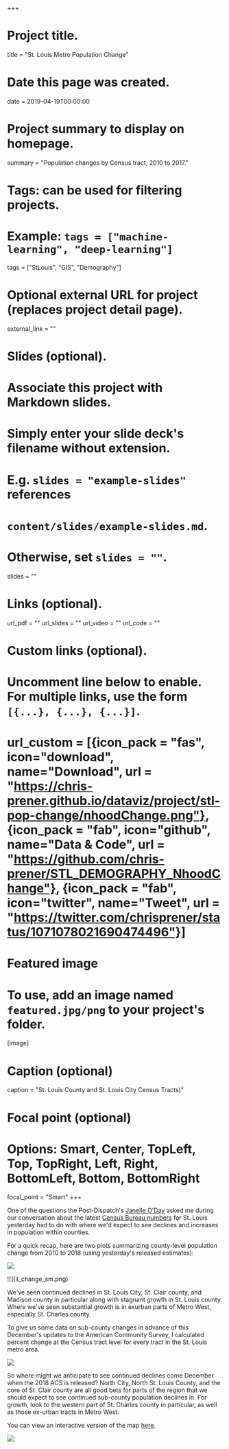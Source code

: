 +++
# Project title.
title = "St. Louis Metro Population Change"

# Date this page was created.
date = 2019-04-19T00:00:00

# Project summary to display on homepage.
summary = "Population changes by Census tract, 2010 to 2017."

# Tags: can be used for filtering projects.
# Example: `tags = ["machine-learning", "deep-learning"]`
tags = ["StLouis", "GIS", "Demography"]

# Optional external URL for project (replaces project detail page).
external_link = ""

# Slides (optional).
#   Associate this project with Markdown slides.
#   Simply enter your slide deck's filename without extension.
#   E.g. `slides = "example-slides"` references 
#   `content/slides/example-slides.md`.
#   Otherwise, set `slides = ""`.
slides = ""

# Links (optional).
url_pdf = ""
url_slides = ""
url_video = ""
url_code = ""

# Custom links (optional).
#   Uncomment line below to enable. For multiple links, use the form `[{...}, {...}, {...}]`.
# url_custom = [{icon_pack = "fas", icon="download", name="Download", url = "https://chris-prener.github.io/dataviz/project/stl-pop-change/nhoodChange.png"}, {icon_pack = "fab", icon="github", name="Data & Code", url = "https://github.com/chris-prener/STL_DEMOGRAPHY_NhoodChange"}, {icon_pack = "fab", icon="twitter", name="Tweet", url = "https://twitter.com/chrisprener/status/1071078021690474496"}]

# Featured image
# To use, add an image named `featured.jpg/png` to your project's folder. 
[image]
  # Caption (optional)
  caption = "St. Louis County and St. Louis City Census Tracts)"
  
  # Focal point (optional)
  # Options: Smart, Center, TopLeft, Top, TopRight, Left, Right, BottomLeft, Bottom, BottomRight
  focal_point = "Smart"
+++

One of the questions the Post-Dispatch's [Janelle O'Day](https://www.stltoday.com/users/profile/jodea/) asked me during our conversation about the latest [Census Bureau numbers](https://www.stltoday.com/news/local/metro/census-st-louis-city-lost-st-charles-county-gained-and/article_738cfe8f-a15e-5da8-9ad7-a38d8027ea71.html) for St. Louis yesterday had to do with where we'd expect to see declines and increases in population within counties. 

For a quick recap, here are two plots summarizing county-level population change from 2010 to 2018 (using yesterday's released estimates):

![](mo_change_sm.png)
<p> </p>
![](il_change_sm.png)

We've seen continued declines in St. Louis City, St. Clair county, and Madison county in particular along with stagnant growth in St. Louis county. Where we've seen substantial growth is in exurban parts of Metro West, especially St. Charles county.

To give us some data on sub-county changes in advance of this December's updates to the American Community Survey, I calculated percent change at the Census tract level for every tract in the St. Louis metro area.

![](tractMap_sm.png)

So where might we anticipate to see continued declines come December when the 2018 ACS is released? North City, North St. Louis County, and the core of St. Clair county are all good bets for parts of the region that we should expect to see continued sub-county population declines in. For growth, look to the western part of St. Charles county in particular, as well as those ex-urban tracts in Metro West. 

You can view an interactive version of the map [here](https://chris-prener.github.io/dataviz/post/popchange/).

[![](leaflet.png)](/post/popChange/)

